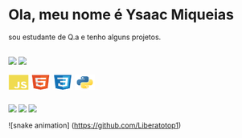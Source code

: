 # Ola, meu nome é Ysaac Miqueias
sou estudante de Q.a e tenho alguns projetos.



<div style="display: inline_block"><br>
<img height="160em" src="https://github-readme-stats.vercel.app/api/top-langs/?username=Liberatotop1&layout=compact&langs_count=7&theme=github_drakula"/>


<img height="160em" src="https://github-readme-stats.vercel.app/api?username=Liberatotop1&show_icons=true&theme=transparent"/>
</div>



<div style="display: inline_block"><br>
  <img align="center" alt="Js" height="30" width="40" src="https://raw.githubusercontent.com/devicons/devicon/master/icons/javascript/javascript-plain.svg">
  <img align="center" alt="HTML" height="30" width="40" src="https://raw.githubusercontent.com/devicons/devicon/master/icons/html5/html5-original.svg">
  <img align="center" alt="CSS" height="30" width="40" src="https://raw.githubusercontent.com/devicons/devicon/master/icons/css3/css3-original.svg">
  <img align="center" alt="Python" height="30" width="40" src="https://raw.githubusercontent.com/devicons/devicon/master/icons/python/python-original.svg">
</div>

  ##

  <div> 
  <a href="https://instagram.com/ysaac_liberato" target="_blank"><img src="https://img.shields.io/badge/-Instagram-%23E4405F?style=for-the-badge&logo=instagram&logoColor=white" target="_blank"></a>
  <a href = "mailto:ysaacmiqueias@gmail.com"><img src="https://img.shields.io/badge/-Gmail-%23333?style=for-the-badge&logo=gmail&logoColor=white" target="_blank"></a>
  <a href="https://www.linkedin.com/in/ysaac-liberato-5823a3210?" target="_blank"><img src="https://img.shields.io/badge/-LinkedIn-%230077B5?style=for-the-badge&logo=linkedin&logoColor=white" target="_blank"></a> 
</div>

![snake animation] (https://github.com/Liberatotop1)



